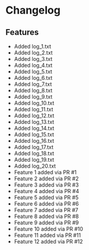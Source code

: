 # Changelog

## Features
- Added log_1.txt
- Added log_2.txt
- Added log_3.txt
- Added log_4.txt
- Added log_5.txt
- Added log_6.txt
- Added log_7.txt
- Added log_8.txt
- Added log_9.txt
- Added log_10.txt
- Added log_11.txt
- Added log_12.txt
- Added log_13.txt
- Added log_14.txt
- Added log_15.txt
- Added log_16.txt
- Added log_17.txt
- Added log_18.txt
- Added log_19.txt
- Added log_20.txt
- Feature 1 added via PR #1
- Feature 2 added via PR #2
- Feature 3 added via PR #3
- Feature 4 added via PR #4
- Feature 5 added via PR #5
- Feature 6 added via PR #6
- Feature 7 added via PR #7
- Feature 8 added via PR #8
- Feature 9 added via PR #9
- Feature 10 added via PR #10
- Feature 11 added via PR #11
- Feature 12 added via PR #12

